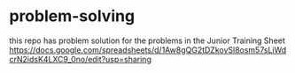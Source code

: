 # problem-solving

this repo has problem solution for the problems in the Junior Training Sheet  https://docs.google.com/spreadsheets/d/1Aw8gQG2tDZkovSl8osm57sLiWdcrN2idsK4LXC9_0no/edit?usp=sharing

